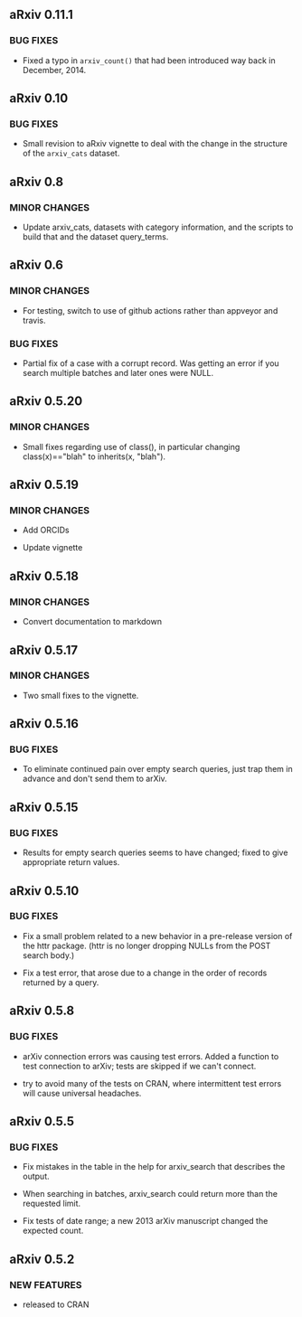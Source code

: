 aRxiv 0.11.1
------------

### BUG FIXES

* Fixed a typo in `arxiv_count()` that had been introduced way back in
  December, 2014.


aRxiv 0.10
----------

### BUG FIXES

* Small revision to aRxiv vignette to deal with the change in the
  structure of the `arxiv_cats` dataset.


aRxiv 0.8
---------

### MINOR CHANGES

* Update arxiv_cats, datasets with category information, and the scripts to
  build that and the dataset query_terms.


aRxiv 0.6
---------

### MINOR CHANGES

* For testing, switch to use of github actions rather than appveyor
  and travis.

### BUG FIXES

* Partial fix of a case with a corrupt record. Was getting an error if
  you search multiple batches and later ones were NULL.


aRxiv 0.5.20
------------

### MINOR CHANGES

* Small fixes regarding use of class(), in particular changing
  class(x)=="blah" to inherits(x, "blah").


aRxiv 0.5.19
------------

### MINOR CHANGES

* Add ORCIDs

* Update vignette


aRxiv 0.5.18
------------

### MINOR CHANGES

* Convert documentation to markdown


aRxiv 0.5.17
------------

### MINOR CHANGES

* Two small fixes to the vignette.


aRxiv 0.5.16
------------

### BUG FIXES

* To eliminate continued pain over empty search queries, just trap
  them in advance and don't send them to arXiv.


aRxiv 0.5.15
------------

### BUG FIXES

* Results for empty search queries seems to have changed; fixed to
  give appropriate return values.


aRxiv 0.5.10
------------

### BUG FIXES

* Fix a small problem related to a new behavior in a pre-release
  version of the httr package. (httr is no longer dropping NULLs from
  the POST search body.)

* Fix a test error, that arose due to a change in the order of records
  returned by a query.


aRxiv 0.5.8
------------

### BUG FIXES

* arXiv connection errors was causing test errors. Added a function to
  test connection to arXiv; tests are skipped if we can't connect.

* try to avoid many of the tests on CRAN, where intermittent test
  errors will cause universal headaches.


aRxiv 0.5.5
------------

### BUG FIXES

* Fix mistakes in the table in the help for arxiv_search that
  describes the output.

* When searching in batches, arxiv_search could return more than the
  requested limit.

* Fix tests of date range; a new 2013 arXiv manuscript changed the
  expected count.


aRxiv 0.5.2
------------

### NEW FEATURES

* released to CRAN
